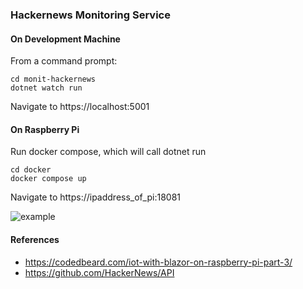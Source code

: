 ### Hackernews Monitoring Service

#### On Development Machine
From a command prompt:

```
cd monit-hackernews
dotnet watch run
```

Navigate to https://localhost:5001

#### On Raspberry Pi

Run docker compose, which will call dotnet run
```
cd docker
docker compose up
```

Navigate to https://ipaddress_of_pi:18081

![example](example.png)

#### References
- https://codedbeard.com/iot-with-blazor-on-raspberry-pi-part-3/
- https://github.com/HackerNews/API